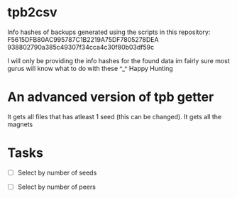 tpb2csv
=======

Info hashes of backups generated using the scripts in this repository:
F5615DFB80AC995787C1B2219A75DF7805278DEA
938802790a385c49307f34cca4c30f80b03df59c

I will only be providing the info hashes for the found data im fairly sure most gurus will know what to do with these ^_^
Happy Hunting

An advanced version of tpb getter
====
It gets all files that has atleast 1 seed (this can be changed).
It gets all the magnets

Tasks
===
- [ ] Select by number of seeds
- [ ] Select by number of peers

